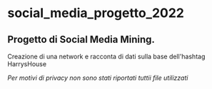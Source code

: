 # social_media_progetto_2022
## Progetto di Social Media Mining. 
Creazione di una network e racconta di dati sulla base dell'hashtag HarrysHouse

_Per motivi di privacy non sono stati riportati tuttii file utilizzati_
